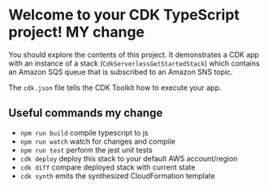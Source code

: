 # Welcome to your CDK TypeScript project! MY change

You should explore the contents of this project. It demonstrates a CDK app with an instance of a stack (`CdkServerlessGetStartedStack`)
which contains an Amazon SQS queue that is subscribed to an Amazon SNS topic.

The `cdk.json` file tells the CDK Toolkit how to execute your app.

## Useful commands my change

 * `npm run build`   compile typescript to js
 * `npm run watch`   watch for changes and compile
 * `npm run test`    perform the jest unit tests
 * `cdk deploy`      deploy this stack to your default AWS account/region
 * `cdk diff`        compare deployed stack with current state
 * `cdk synth`       emits the synthesized CloudFormation template
